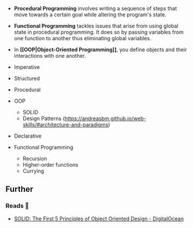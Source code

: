 - **Procedural Programming** involves writing a sequence of steps that move towards a certain goal while altering the program's state.

- **Functional Programming** tackles issues that arise from using global state in procedural programming. It does so by passing variables from one function to another thus eliminating global variables.

- In **[[OOP|Object-Oriented Programming]]**, you define objects and their interactions with one another. 

- Imperative
- Structured
- Procedural
- OOP
    - SOLID
    - Design Patterns (https://andreasbm.github.io/web-skills/#architecture-and-paradigms)
- Declarative
- Functional Programming
    - Recursion
    - Higher-order functions
    - Currying

## Further

### Reads 📄

- [SOLID: The First 5 Principles of Object Oriented Design - DigitalOcean](https://www.digitalocean.com/community/conceptual-articles/s-o-l-i-d-the-first-five-principles-of-object-oriented-design)